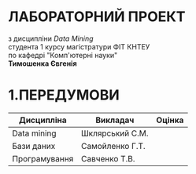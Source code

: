 # **ЛАБОРАТОРНИЙ ПРОЕКТ**
 з дисципліни *Data Mining* <br/>
 студента 1 курсу магістратури ФІТ КНТЕУ<br/> 
 по кафедрі "Комп'ютерні науки"<br/>
 **Тимошенка Євгенія**
# 1.ПЕРЕДУМОВИ
| Дисципліна    | Викладач        | Оцінка |
|---------------|-----------------|--------|
| Data mining   | Шклярський С.М. |        |
| Бази даних    | Самойленко Г.Т. |        |
| Програмування | Савченко Т.В.   |        |
